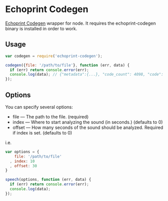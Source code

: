 Echoprint Codegen
=================

[Echoprint Codegen](https://github.com/echonest/echoprint-codegen) wrapper for node.
It requires the echoprint-codegen binary is installed in order to work.

Usage
-----

```javascript
var codegen = require('echoprint-codegen');

codegen({file: '/path/to/file'}, function (err, data) {
  if (err) return console.error(err);
  console.log(data); // {"metadata":{...}, "code_count": 4098, "code": "eJzFn..."}
});
```

Options
-------

You can specify several options:
* file — The path to the file. (required)
* index — Where to start analyzing the sound (in seconds.) (defaults to 0)
* offset — How many seconds of the sound should be analyzed. Required if index is set. (defaults to 0)

i.e.

```javascript
var options = {
    file: '/path/to/file'
  , index: 10
  , offset: 30
}

speech(options, function (err, data) {
  if (err) return console.error(err);
  console.log(data);
});
```